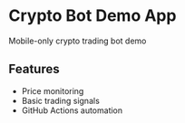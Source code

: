 # Crypto Bot Demo App

Mobile-only crypto trading bot demo

## Features
- Price monitoring
- Basic trading signals
- GitHub Actions automation
